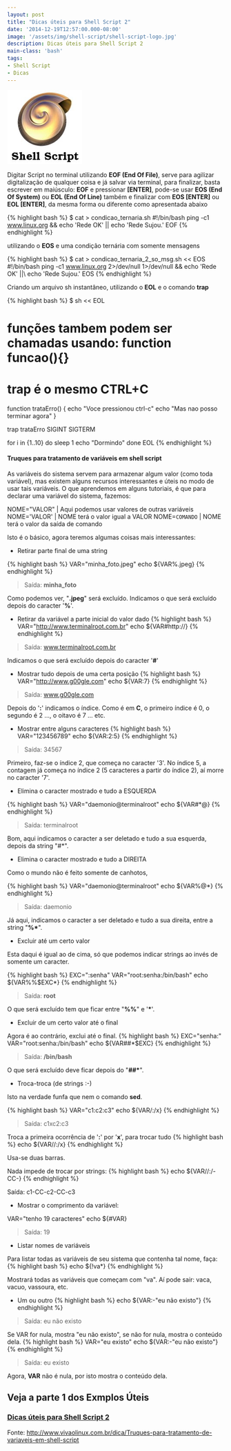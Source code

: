 ```yaml
---
layout: post
title: "Dicas úteis para Shell Script 2"
date: '2014-12-19T12:57:00.000-08:00'
image: '/assets/img/shell-script/shell-script-logo.jpg'
description: Dicas úteis para Shell Script 2
main-class: 'bash'
tags:
- Shell Script
- Dicas
---
```

![Dicas úteis para Shell Script 2](/assets/img/shell-script/shell-script-logo.jpg "Dicas úteis para Shell Script 2")

Digitar Script no terminal utilizando __EOF (End Of File)__, serve para agilizar digitalização de qualquer coisa e já salvar via terminal, para finalizar, basta escrever em maiúsculo: __EOF__ e pressionar __[ENTER]__, pode-se usar __EOS (End Of System)__ ou __EOL (End Of Line)__ também e finalizar com __EOS [ENTER]__ ou __EOL [ENTER]__, da mesma forma ou diferente como apresentada abaixo

{% highlight bash %}
$ cat > condicao_ternaria.sh
#!/bin/bash
ping -c1 www.linux.org &amp;&amp; echo 'Rede OK' || echo 'Rede Sujou.'
EOF
{% endhighlight %}

utilizando o __EOS__ e uma condição ternária com somente mensagens

{% highlight bash %}
$ cat > condicao_ternaria_2_so_msg.sh << EOS
#!/bin/bash
ping -c1 www.linux.org 2>/dev/null 1>/dev/null &amp;&amp; echo 'Rede OK' ||\ echo 'Rede Sujou.'
EOS
{% endhighlight %}

Criando um arquivo sh instantâneo, utilizando o __EOL__ e o comando __trap__

{% highlight bash %}
$ sh << EOL
# funções tambem podem ser chamadas usando: function funcao(){}
# trap é o mesmo CTRL+C
function trataErro()
{
echo "Voce pressionou ctrl-c"
echo "Mas nao posso terminar agora"
}

trap trataErro SIGINT SIGTERM

for i in {1..10}
do
sleep 1
echo "Dormindo"
done
EOL
{% endhighlight %}

>

#### Truques para tratamento de variáveis em shell script

As variáveis do sistema servem para armazenar algum valor (como toda variável), mas existem alguns recursos interessantes e úteis no modo de usar tais variáveis. O que aprendemos em alguns tutoriais, é que para declarar uma variável do sistema, fazemos: 

NOME="VALOR" | Aqui podemos usar valores de outras variáveis
NOME='VALOR' | NOME terá o valor igual a VALOR
NOME=`COMANDO` | NOME terá o valor da saída de comando
 
Isto é o básico, agora teremos algumas coisas mais interessantes:
+ Retirar parte final de uma string

{% highlight bash %}
VAR="minha_foto.jpeg"
echo ${VAR%.jpeg}
{% endhighlight %}
 
> Saída: __minha_foto__

Como podemos ver, "__.jpeg__" será excluído. Indicamos o que será excluído depois do caracter '__%__'.

+ Retirar da variável a parte inicial do valor dado
{% highlight bash %}
VAR="http://www.terminalroot.com.br"
echo ${VAR#http://}
{% endhighlight %}
 
> Saída: www.terminalroot.com.br

Indicamos o que será excluído depois do caracter '__#__'

+ Mostrar tudo depois de uma certa posição
{% highlight bash %}
VAR="http://www.g00gle.com"
echo ${VAR:7}
{% endhighlight %}
 
> Saída: www.g00gle.com

Depois do '__:__' indicamos o índice. Como é em __C__, o primeiro índice é 0, o segundo é 2 ..., o oitavo é 7 ... etc.

+ Mostrar entre alguns caracteres
{% highlight bash %}
VAR="123456789"
echo ${VAR:2:5}
{% endhighlight %}
 
> Saída: 34567

Primeiro, faz-se o índice 2, que começa no caracter '3'. No índice 5, a contagem já começa no índice 2 (5 caracteres a partir do índice 2), aí morre no caracter '7'.

+ Elimina o caracter mostrado e tudo a ESQUERDA

{% highlight bash %}
VAR="daemonio@terminalroot"
echo ${VAR#*@}
{% endhighlight %}
 
> Saída: terminalroot

Bom, aqui indicamos o caracter a ser deletado e tudo a sua esquerda, depois da string "#*".

+ Elimina o caracter mostrado e tudo a DIREITA

Como o mundo não é feito somente de canhotos,

{% highlight bash %}
VAR="daemonio@terminalroot"
echo ${VAR%@*}
{% endhighlight %}
 
> Saída: daemonio

Já aqui, indicamos o caracter a ser deletado e tudo a sua direita, entre a string "__%*__".

+ Excluir até um certo valor

Esta daqui é igual ao de cima, só que podemos indicar strings ao invés de somente um caracter.

{% highlight bash %}
EXC=":senha"
VAR="root:senha:/bin/bash"
echo ${VAR%%$EXC*}
{% endhighlight %}
 
> Saída: __root__

O que será excluído tem que ficar entre "__%%__" e '__*__'.

+ Excluir de um certo valor até o final

Agora é ao contrário, exclui até o final.
{% highlight bash %}
EXC="senha:"
VAR="root:senha:/bin/bash"
echo ${VAR##*$EXC}
{% endhighlight %}
 
> Saída: __/bin/bash__

O que será excluído deve ficar depois do "__##*__".

+ Troca-troca (de strings :-)

Isto na verdade funfa que nem o comando __sed__.

{% highlight bash %}
VAR="c1:c2:c3"
echo ${VAR/:/x}
{% endhighlight %}
 
> Saída: c1xc2:c3

Troca a primeira ocorrência de '__:__' por '__x__', para trocar tudo
{% highlight bash %}
echo ${VAR//:/x}
{% endhighlight %}
 
Usa-se duas barras.

Nada impede de trocar por strings:
{% highlight bash %}
echo ${VAR//:/-CC-}
{% endhighlight %}
 
 Saída: c1-CC-c2-CC-c3

+ Mostrar o comprimento da variável:
 
 VAR="tenho 19 caracteres"
 echo ${#VAR}
 
> Saída: 19

+ Listar nomes de variáveis

Para listar todas as variáveis de seu sistema que contenha tal nome, faça:
{% highlight bash %}
echo ${!va*}
{% endhighlight %}

Mostrará todas as variáveis que começam com "va". Aí pode sair: vaca, vacuo, vassoura, etc.

+ Um ou outro
{% highlight bash %}
echo ${VAR:-"eu não existo"}
{% endhighlight %}
 
> Saída: eu não existo

Se VAR for nula, mostra "eu não existo", se não for nula, mostra o conteúdo dela.
{% highlight bash %}
VAR="eu existo"
echo ${VAR:-"eu não existo"}
{% endhighlight %}
 
> Saída: eu existo

Agora, __VAR__ não é nula, por isto mostra o conteúdo dela.

## Veja a parte 1 dos Exmplos Úteis
### [Dicas úteis para Shell Script 2](http://terminalroot.com.br/2014/12/dicas-uteis-para-shell-script.html)
 
Fonte: <http://www.vivaolinux.com.br/dica/Truques-para-tratamento-de-variaveis-em-shell-script>
